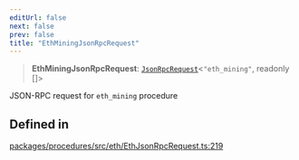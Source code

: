 ```yaml
---
editUrl: false
next: false
prev: false
title: "EthMiningJsonRpcRequest"
---
```


> **EthMiningJsonRpcRequest**: [`JsonRpcRequest`](/reference/tevm/jsonrpc/type-aliases/jsonrpcrequest/)\<`"eth_mining"`, readonly []\>

JSON-RPC request for `eth_mining` procedure

## Defined in

[packages/procedures/src/eth/EthJsonRpcRequest.ts:219](https://github.com/evmts/tevm-monorepo/blob/main/packages/procedures/src/eth/EthJsonRpcRequest.ts#L219)
